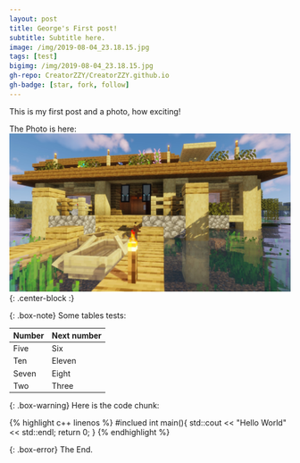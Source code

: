```yaml
---
layout: post
title: George's First post!
subtitle: Subtitle here.
image: /img/2019-08-04_23.18.15.jpg
tags: [test]
bigimg: /img/2019-08-04_23.18.15.jpg
gh-repo: CreatorZZY/CreatorZZY.github.io
gh-badge: [star, fork, follow]
---
```


This is my first post and a photo, how exciting!

The Photo is here:
![Crepe](/img/2019-08-04_23.18.15.jpg){: .center-block :}


{: .box-note}
Some tables tests:

| Number | Next number |
| :---- |:------ |
| Five  | Six    |
| Ten   | Eleven |
| Seven | Eight  |
| Two   | Three  |

{: .box-warning}
Here is the code chunk:

{% highlight c++ linenos %}
#inclued<iostream>
int main(){
    std::cout << "Hello World" << std::endl;
    return 0;
}
{% endhighlight %}

{: .box-error}
The End.